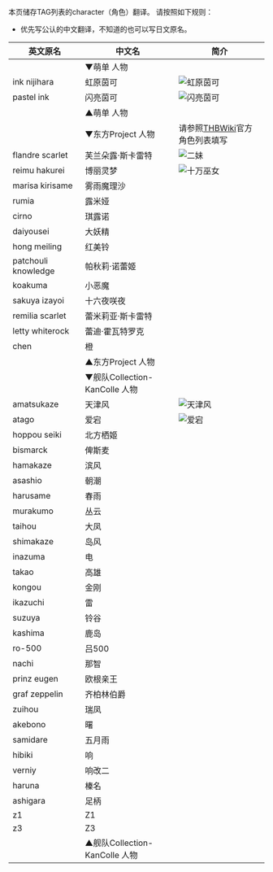 本页储存TAG列表的character（角色）翻译。
请按照如下规则：
* 优先写公认的中文翻译，不知道的也可以写日文原名。

| 英文原名 | 中文名 | 简介 |
| -------- | ---------------------- | ---------------------------------------- |
| | ▼萌单 人物 | |
| ink nijihara | 虹原茵可 | ![虹原茵可](http://ww3.sinaimg.cn/large/6c84b2d6gw1f361447u84j205k07waac.jpg) |
| pastel ink | 闪亮茵可 | ![闪亮茵可](http://ww3.sinaimg.cn/large/6c84b2d6gw1f36134flq4j205k08674h.jpg) |
| | ▲萌单 人物 | |
| | ▼东方Project 人物 | 请参照[THBWiki](http://thwiki.cc/%E5%AE%98%E6%96%B9%E8%A7%92%E8%89%B2%E5%88%97%E8%A1%A8)官方角色列表填写 |
| flandre scarlet | 芙兰朵露·斯卡雷特 | ![二妹](http://exhentai.org/t/72/3c/723ca0e20e7cbf1b9f83c3a082c37b560de437aa-2602261-1787-2500-jpg_l.jpg) |
| reimu hakurei | 博丽灵梦 | ![十万巫女](https://img.acg.moe/common/thumb/8/87/ShinkirouReimu.jpg/447px-ShinkirouReimu.jpg) |
| marisa kirisame | 雾雨魔理沙 |  |
| rumia | 露米娅 | |
| cirno | 琪露诺 | |
| daiyousei | 大妖精 | |
| hong meiling | 红美铃 | |
| patchouli knowledge | 帕秋莉·诺蕾姬 | |
| koakuma | 小恶魔 | |
| sakuya izayoi | 十六夜咲夜 | |
| remilia scarlet | 蕾米莉亚·斯卡雷特 | |
| letty whiterock | 蕾迪·霍瓦特罗克 | |
| chen | 橙 | |
| | ▲东方Project 人物 | |
| | ▼舰队Collection-KanColle 人物 | |
| amatsukaze | 天津风 | ![天津风](https://img.acg.moe/common/thumb/d/d2/45137996_p0.jpg/250px-45137996_p0.jpg) |
| atago | 爱宕 | ![爱宕](https://img.acg.moe/common/thumb/c/c3/53756569_p0.png/250px-53756569_p0.png) |
| hoppou seiki | 北方栖姬 | |
| bismarck | 俾斯麦 | |
| hamakaze | 滨风 | |
| asashio | 朝潮 | |
| harusame | 春雨 | |
| murakumo | 丛云 | |
| taihou | 大凤 | |
| shimakaze | 岛风 | |
| inazuma | 电 | |
| takao | 高雄 | |
| kongou | 金刚 | |
| ikazuchi | 雷 | |
| suzuya | 铃谷 | |
| kashima | 鹿岛 | |
| ro-500 | 吕500 | |
| nachi | 那智 | |
| prinz eugen | 欧根亲王 | |
| graf zeppelin | 齐柏林伯爵 | |
| zuihou | 瑞凤 | |
| akebono | 曙 | |
| samidare | 五月雨 | |
| hibiki | 响 | |
| verniy | 响改二 | |
| haruna | 榛名 | |
| ashigara | 足柄 | |
| z1 | Z1 | |
| z3 | Z3 | |
| | ▲舰队Collection-KanColle 人物 | |